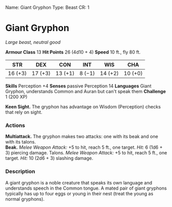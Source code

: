 Name: Giant Gryphon
Type: Beast
CR: 1

# Giant Gryphon
_Large beast, neutral good_

**Armour Class** 13
**Hit Points** 26 (4d10 + 4)
**Speed** 10 ft., fly 80 ft.

| STR     | DEX     | CON     | INT     | WIS     | CHA     |
|---------|---------|---------|---------|---------|---------|
| 16 (+3) | 17 (+3) | 13 (+1) | 8 (−1)  | 14 (+2) | 10 (+0) |   

**Skills** Perception +4
**Senses** passive Perception 14
**Languages** Giant Gryphon, understands Common and Auran but can't speak them
**Challenge** 1 (200 XP) 

**Keen Sight.** The gryphon has advantage on Wisdom (Perception) checks that rely on sight. 

### Actions 
**Multiattack.** The gryphon makes two attacks: one with its beak and one with its talons.    
**Beak.** _Melee Weapon Attack:_ +5 to hit, reach 5 ft., one target. _Hit:_ 6 (1d6 + 3) piercing damage. Talons. _Melee Weapon Attack:_ +5 to hit, reach 5 ft., one target. _Hit:_ 10 (2d6 + 3) slashing damage. 

### Description
A giant gryphon is a noble creature that speaks its own language and understands speech in the Common tongue. A mated pair of giant gryphons typically has up to four eggs or young in their nest (treat the young as normal gryphons).
